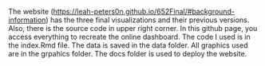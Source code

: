 The website (https://leah-peters0n.github.io/652Final/#background-information) has the three final visualizations and their previous versions. Also, there is the source code in upper right corner.
In this github page, you access everything to recreate the online dashboard. The code I used is in the index.Rmd file. The data is saved in the data folder. All graphics used are in the grpahics folder. The docs folder is used to deploy the website.

